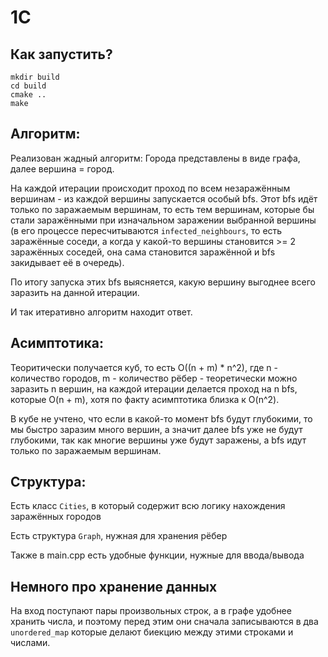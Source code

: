 # 1C

## Как запустить?
```
mkdir build
cd build
cmake ..
make
```

## Алгоритм:
Реализован жадный алгоритм:
Города представлены в виде графа, далее вершина = город.

На каждой итерации происходит проход по всем незаражённым вершинам - из каждой вершины запускается особый bfs. Этот bfs идёт только по заражаемым вершинам, то есть тем вершинам, которые бы стали заражёнными при изначальном заражении выбранной вершины (в его процессе пересчитываются `infected_neighbours`, то есть заражённые соседи, а когда у какой-то вершины становится >= 2 заражённых соседей, она сама становится заражённой и bfs закидывает её в очередь).

По итогу запуска этих bfs выясняется, какую вершину выгоднее всего заразить на данной итерации.

И так итеративно алгоритм находит ответ.

## Асимптотика:
Теоритически получается куб, то есть O((n + m) * n^2), где n - количество городов, m - количество рёбер - теоретически можно заразить n вершин, на каждой итерации делается проход на n bfs, которые O(n + m), хотя по факту асимптотика близка к O(n^2). 

В кубе не учтено, что если в какой-то момент bfs будут глубокими, то мы быстро заразим много вершин, а значит далее bfs уже не будут глубокими, так как многие вершины уже будут заражены, а bfs идут только по заражаемым вершинам.

## Структура:
Есть класс `Cities`, в который содержит всю логику нахождения заражённых городов

Есть структура `Graph`, нужная для хранения рёбер

Также в main.cpp есть удобные функции, нужные для ввода/вывода

## Немного про хранение данных
На вход поступают пары произвольных строк, а в графе удобнее хранить числа, и поэтому перед этим они сначала записываются в два `unordered_map` которые делают биекцию между этими строками и числами.